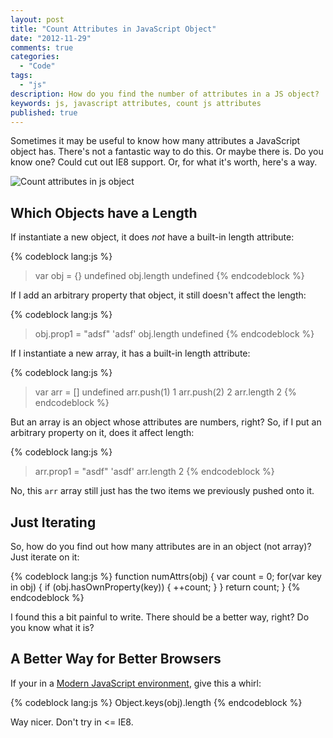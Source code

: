 ```yaml
---
layout: post
title: "Count Attributes in JavaScript Object"
date: "2012-11-29"
comments: true
categories:
  - "Code"
tags:
  - "js"
description: How do you find the number of attributes in a JS object?  Turns out there's not a fantastic way to do it
keywords: js, javascript attributes, count js attributes
published: true
---
```


Sometimes it may be useful to know how many attributes a JavaScript object has.  There's not a fantastic way to do this.  Or maybe there is.  Do you know one?  Could cut out IE8 support.  Or, for what it's worth, here's a way.

![Count attributes in js object](http://i.imgur.com/54smb.jpg)

<!--more-->

## Which Objects have a Length

If instantiate a new object, it does *not* have a built-in length attribute:

{% codeblock lang:js %}
> var obj = {}
undefined
> obj.length
undefined
{% endcodeblock %}

If I add an arbitrary property that object, it still doesn't affect the length:

{% codeblock lang:js %}
> obj.prop1 = "adsf"
'adsf'
> obj.length
undefined
{% endcodeblock %}

If I instantiate a new array, it has a built-in length attribute:

{% codeblock lang:js %}
> var arr = []
undefined
> arr.push(1)
1
> arr.push(2)
2
> arr.length
2
{% endcodeblock %}

But an array is an object whose attributes are numbers, right?  So, if I put an arbitrary property on it, does it affect length:

{% codeblock lang:js %}
> arr.prop1 = "asdf"
'asdf'
> arr.length
2
{% endcodeblock %}

No, this `arr` array still just has the two items we previously pushed onto it.

## Just Iterating

So, how do you find out how many attributes are in an object (not array)?  Just iterate on it:

{% codeblock lang:js %}
function numAttrs(obj) {
  var count = 0;
  for(var key in obj) {
    if (obj.hasOwnProperty(key)) {
      ++count;
    }
  }
  return count;
}
{% endcodeblock %}

I found this a bit painful to write.  There should be a better way, right?  Do you know what it is?

## A Better Way for Better Browsers

If your in a [Modern JavaScript environment](http://kangax.github.com/es5-compat-table/), give this a whirl:

{% codeblock lang:js %}
  Object.keys(obj).length
{% endcodeblock %}

Way nicer.  Don't try in <= IE8.
